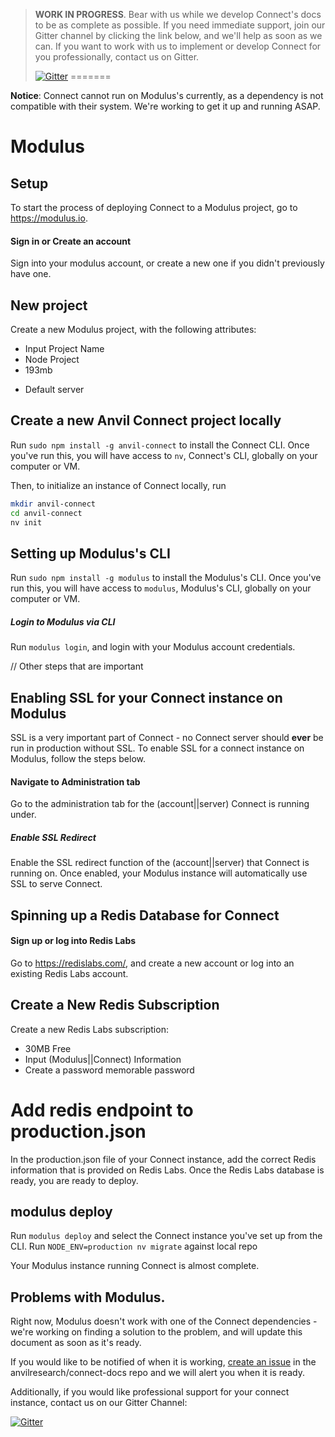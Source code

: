 > **WORK IN PROGRESS**. Bear with us while we develop Connect's docs to be as complete as possible. If you need immediate support, join our Gitter channel by clicking the link below, and we'll help as soon as we can. If you want to work with us to implement or develop Connect for you professionally, contact us on Gitter.
>
>[![Gitter](https://badges.gitter.im/anvilresearch/connect.svg)](https://gitter.im/anvilresearch/connect)
=======
<!-- WIP Guide to Installing on Modulus - Broken on Modulus's end right now. -->

**Notice**: Connect cannot run on Modulus's currently, as a dependency is not compatible with their system. We're working to get it up and running ASAP.

# Modulus

## Setup

To start the process of deploying Connect to a Modulus project, go to https://modulus.io.

#### Sign in or Create an account

Sign into your modulus account, or create a new one if you didn't previously have one.

## New project
Create a new Modulus project, with the following attributes:

* Input Project Name
* Node Project
* 193mb
<!-- ^^ This is the lowest memory available, which we used to test minimum requirements for Connect on Modulus. Update if minimum requirements are higher. -->
* Default server

## Create a new Anvil Connect project locally
Run  `sudo npm install -g anvil-connect` to install the Connect CLI. Once you've run this, you will have access to `nv`, Connect's CLI, globally on your computer or VM.

Then, to initialize an instance of Connect locally, run

```bash
mkdir anvil-connect
cd anvil-connect
nv init
```

## Setting up Modulus's CLI

Run `sudo npm install -g modulus` to install the Modulus's CLI. Once you've run this, you will have access to `modulus`, Modulus's CLI, globally on your computer or VM.

##### Login to Modulus via CLI
Run `modulus login`, and login with your Modulus account credentials.

// Other steps that are important
## Enabling SSL for your Connect instance on Modulus
SSL is a very important part of Connect - no Connect server should **ever** be run in production without SSL. To enable SSL for a connect instance on Modulus, follow the steps below.

#### Navigate to Administration tab

Go to the administration tab for the (account||server) Connect is running under.

##### Enable SSL Redirect
Enable the SSL redirect function of the (account||server) that Connect is running on. Once enabled, your Modulus instance will automatically use SSL to serve Connect.

## Spinning up a Redis Database for Connect

#### Sign up or log into Redis Labs

Go to https://redislabs.com/, and create a new account or log into an existing Redis Labs account.

## Create a New Redis Subscription

Create a new Redis Labs subscription:
* 30MB Free
* Input (Modulus||Connect) Information
* Create a password memorable password

# Add redis endpoint to production.json

In the production.json file of your Connect instance, add the correct Redis information that is provided on Redis Labs. Once the Redis Labs database is ready, you are ready to deploy.

## modulus deploy
Run `modulus deploy` and select the Connect instance you've set up from the CLI.
Run `NODE_ENV=production nv migrate` against local repo

Your Modulus instance running Connect is almost complete.

## Problems with Modulus.
Right now, Modulus doesn't work with one of the Connect dependencies - we're working on finding a solution to the problem, and will update this document as soon as it's ready.

If you would like to be notified of when it is working, [create an issue](https://github.com/anvilresearch/connect-docs/issues/new) in the anvilresearch/connect-docs repo and we will alert you when it is ready.

Additionally, if you would like professional support for your connect instance, contact us on our Gitter Channel:

[![Gitter](https://badges.gitter.im/anvilresearch/connect.svg)](https://gitter.im/anvilresearch/connect)
